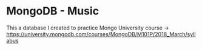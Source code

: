 # MongoDB - Music
This a database I created to practice Mongo University course -> https://university.mongodb.com/courses/MongoDB/M101P/2018_March/syllabus
